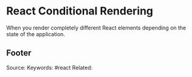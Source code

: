 # React Conditional Rendering
When you render completely different React elements depending on the state of the application.

Footer
---
Source:
Keywords: #react 
Related: